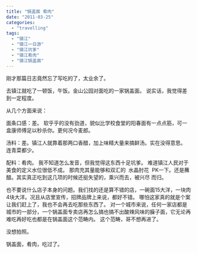 ```yaml
---
title: "锅盖面 肴肉"
date: "2011-03-25"
categories: 
  - "travelling"
tags: 
  - "镇江"
  - "镇江一日游"
  - "镇江坑爹"
  - "镇江肴肉"
  - "镇江锅盖面"
---
```


刚才那篇日志竟然忘了写吃的了，太业余了。

去镇江就吃了一顿饭，午饭。金山公园对面吃的一家锅盖面。 说实话，我觉得差到一定程度。

从几个方面来说：

面条口感：差。 软乎乎的没有劲道，貌似比学校食堂的阳春面有一点点筋，可一盒康师傅足以秒杀你。更何况今麦郎。

汤料：差。镇江人就靠着那两口香醋，加上味精大量来搞鲜汤。实在没得意思。 连青菜都少。

配料：肴肉。 我不知道怎么发音，但我觉得这东西十足坑爹。 难道镇江人民对于美食的定义水位很低不成。 那肉充其量能够和双汇的  水晶肘花  PK一下。还是蘸醋。其实真正吃到这几项的时候还挺失望的，乘兴而去，被兴尽 而归。

也不要说什么店子本身的问题。我们找的还是算不错的店，一碗面15大洋，一块肉4块大洋。况且从店里宣传，招牌品牌上来说，都好不错。 哪怕这家真的就是个案让我们赶上了，我也不会再去吃那些东西了。 对一个城市来说，任何一家店都是城市的一部分，一个锅盖面专卖店再怎么搞也搞不出酸辣风味的臊子面，它无论再难吃再好吃也都是在锅盖面这个范畴内。 这个范畴，哥不想再进了。

没想拍照。

锅盖面，肴肉，吃过了。
